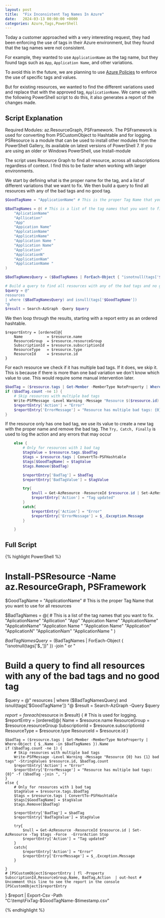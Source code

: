 ```yaml
---
layout: post
title:  "Fix Inconsistent Tag Names In Azure"
date:   2024-03-13 00:00:00 +0000
categories: Azure,Tags,PowerShell
---
```

Today a customer approached with a very interesting request, they had been enforcing the use of tags in their Azure environment, but they found that the tag names were not consistent.

For example, they wanted to use `ApplicationName` as the tag name, but they found tags such as `App`, `Application Name`, and other variations.

To avoid this in the future, we are planning to use [Azure Policies](https://learn.microsoft.com/en-us/azure/azure-resource-manager/management/tag-policies) to enforce the use of specific tags and values.

But for existing resources, we wanted to find the different variations used and replace that with the approved tag, `ApplicationName`. We came up with the following PowerShell script to do this, it also generates a report of the changes made.

## Script Explanation
Required Modules: az.ResourceGraph, PSFramework. The PSFramework is used for converting from PSCustomObject to Hashtable and for logging.
PSResource is a module that can be used to install other modules from the PowerShell Gallery, its available on latest versions of PowerShell 7. If you are using an older or Windows PowerShell, use Install-module

The script uses Resource Graph to find all resource, across all subscriptions regardless of context. I find this to be faster when working with larger environments.

We start by defining what is the proper name for the tag, and a list of different variations that we want to fix. We then build a query to find all resources with any of the bad tags and no good tag.
```PowerShell
$GoodTagName = "ApplicationName" # This is the proper Tag Name that you want to use for all resources

$BadTagNames = @( # This is a list of the tag names that you want to fix.
    "AplicationName"
    "Apllication"
    "App"
    "Appication Name"
    "ApplcationName"
    "ApplicatinName"
    "Application Name "
    "Application Name"
    "Application"
    "ApplicationN"
    "ApplicationNam"
    "ApplicationName "
)

$BadTagNamesQuery = ($BadTagNames | ForEach-Object { "isnotnull(tags['$_'])" }) -join " or "

# Build a query to find all resources with any of the bad tags and no good tag
$query = @"
resources
| where ($BadTagNamesQuery) and isnull(tags['$GoodTagName'])
"@
$result = Search-AzGraph -Query $query
```

We then loop through the results, starting with a report entry as an ordered hashtable.
```
$reportEntry = [ordered]@{
    Name           = $resource.name
    ResourceGroup  = $resource.resourceGroup
    SubscriptionId = $resource.subscriptionId
    ResourceType   = $resource.type
    ResourceId     = $resource.id
}
```
For each resource we check if it has multiple bad tags. If it does, we skip it. This is because if there is more than one bad variation we don't know which value to use. This would require some manual intervention later.

```PowerShell
$badTag = ($resource.tags | Get-Member -MemberType NoteProperty | Where-Object { $_.Name -in $BadTagNames }).Name
if ($badTag.count -ne 1) {
    # Skip resources with multiple bad tags
    Write-PSFMessage -Level Warning -Message "Resource $($resource.id) has $tagCount bad tags"
    $reportEntry['Action'] = "Error"
    $reportEntry['ErrorMessage'] = "Resource has multiple bad tags: {0}" -f ($badTag -join ", ")
}
```
If the resource only has one bad tag, we use its value to create a new tag with the proper name and remove the bad tag. The `Try, Catch, Finally` is used to log the action and any errors that may occur

```PowerShell
    else {
        # Only for resources with 1 bad tag
        $tagValue = $resource.tags.$badTag
        $tags = $resource.tags | ConvertTo-PSFHashtable
        $tags[$GoodTagName] = $tagValue
        $tags.Remove($badTag)

        $reportEntry['BadTag'] = $badTag
        $reportEntry['BadTagValue'] = $tagValue

        try{
            $null = Get-AzResource -ResourceId $resource.id | Set-AzResource -Tag $tags -Force  -ErrorAction Stop
            $reportEntry['Action'] = "Tag updated"
        }
        catch{
            $reportEntry['Action'] = "Error"
            $reportEntry['ErrorMessage'] = $_.Exception.Message
        }

    }
```


## Full Script
{% highlight PowerShell %}
# Install-PSResource -Name az.ResourceGraph, PSFramework

$GoodTagName = "ApplicationName" # This is the proper Tag Name that you want to use for all resources

$BadTagNames = @( # This is a list of the tag names that you want to fix.
    "AplicationName"
    "Apllication"
    "App"
    "Appication Name"
    "ApplcationName"
    "ApplicatinName"
    "Application Name "
    "Application Name"
    "Application"
    "ApplicationN"
    "ApplicationNam"
    "ApplicationName "
)

$BadTagNamesQuery = ($BadTagNames | ForEach-Object { "isnotnull(tags['$_'])" }) -join " or "

# Build a query to find all resources with any of the bad tags and no good tag
$query = @"
resources
| where ($BadTagNamesQuery) and isnull(tags['$GoodTagName'])
"@
$result = Search-AzGraph -Query $query

$report = foreach ($resource in $result) {
    # This is used for logging.
    $reportEntry = [ordered]@{
        Name           = $resource.name
        ResourceGroup  = $resource.resourceGroup
        SubscriptionId = $resource.subscriptionId
        ResourceType   = $resource.type
        ResourceId     = $resource.id
    }

    $badTag = ($resource.tags | Get-Member -MemberType NoteProperty | Where-Object { $_.Name -in $BadTagNames }).Name
    if ($badTag.count -ne 1) {
        # Skip resources with multiple bad tags
        Write-PSFMessage -Level Warning -Message "Resource {0} has {1} bad tags" -StringValues $resource.id, $badTag.count
        $reportEntry['Action'] = "Error"
        $reportEntry['ErrorMessage'] = "Resource has multiple bad tags: {0}" -f ($badTag -join ", ")
    }
    else {
        # Only for resources with 1 bad tag
        $tagValue = $resource.tags.$badTag
        $tags = $resource.tags | ConvertTo-PSFHashtable
        $tags[$GoodTagName] = $tagValue
        $tags.Remove($badTag)

        $reportEntry['BadTag'] = $badTag
        $reportEntry['BadTagValue'] = $tagValue

        try{
            $null = Get-AzResource -ResourceId $resource.id | Set-AzResource -Tag $tags -Force  -ErrorAction Stop
            $reportEntry['Action'] = "Tag updated"
        }
        catch{
            $reportEntry['Action'] = "Error"
            $reportEntry['ErrorMessage'] = $_.Exception.Message
        }

    }
    # [PSCustomObject]$reportEntry | fl -Property SubscriptionId,ResourceGroup,Name, BadTag,Action  | out-host # Uncomment this line to see the report in the console
    [PSCustomObject]$reportEntry
}
$report | Export-Csv -Path "C:\temp\FixTag-$GoodTagName-$timestamp.csv"

{% endhighlight %}
